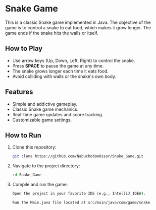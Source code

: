 # Snake Game

This is a classic Snake game implemented in Java. The objective of the game is to control a snake to eat food, which makes it grow longer. The game ends if the snake hits the walls or itself.

## How to Play

- Use arrow keys (Up, Down, Left, Right) to control the snake.
- Press **SPACE** to pause the game at any time. 
- The snake grows longer each time it eats food.
- Avoid colliding with walls or the snake's own body.

## Features

- Simple and addictive gameplay.
- Classic Snake game mechanics.
- Real-time game updates and score tracking.
- Customizable game settings.

## How to Run

1. Clone this repository:
     ```bash
     git clone https://github.com/Nabuchodon0ssor/Snake_Game.git
   
2. Navigate to the project directory:
      ```bash
     cd Snake_Game

3. Compile and run the game:
    ```bash
    Open the project in your favorite IDE (e.g., IntelliJ IDEA).

    Run the Main.java file located at src/main/java/com/game/snake

